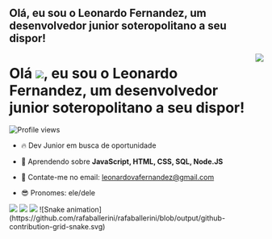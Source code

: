 ## Olá, eu sou o Leonardo Fernandez, um desenvolvedor junior soteropolitano a seu dispor!

<img align="right" height="590em" src="https://www.canva.com/design/DAFS96rVQZw/GAW4CohlhLwH7upQXRjTJg/view?utm_content=DAFS96rVQZw&utm_campaign=designshare&utm_medium=link&utm_source=publishsharelink&mode=preview"/>

<h1 align="left">Olá <img src="https://raw.githubusercontent.com/kaueMarques/kaueMarques/master/hi.gif" height="30px">, eu sou o Leonardo Fernandez, um desenvolvedor junior soteropolitano a seu dispor!</h1>
<p align="left"> <img src="https://komarev.com/ghpvc/?username=maykbrito&color=yellow" alt="Profile views" /> </p>

- 🔥 Dev Junior em busca de oportunidade 

- 💯 Aprendendo sobre **JavaScript, HTML, CSS, SQL, Node.JS**

- 💬 Contate-me no email: leonardovafernandez@gmail.com

- 😎 Pronomes: ele/dele

<div> 
  <a href="https://instagram.com/leonardovafernandez" target="_blank"><img src="https://img.shields.io/badge/-Instagram-%23E4405F?style=for-the-badge&logo=instagram&logoColor=white" target="_blank"></a> 
  <a href = "mailto:leonardovafernandez@gmail.com"><img src="https://img.shields.io/badge/-Gmail-%23333?style=for-the-badge&logo=gmail&logoColor=white" target="_blank"></a>
  <a href="https://www.linkedin.com/in/leonardo-fernandez-5aa32138/" target="_blank"><img src="https://img.shields.io/badge/-LinkedIn-%230077B5?style=for-the-badge&logo=linkedin&logoColor=white" target="_blank"></a> 
  ![Snake animation](https://github.com/rafaballerini/rafaballerini/blob/output/github-contribution-grid-snake.svg)
 
</div>
